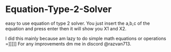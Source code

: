 # Equation-Type-2-Solver
easy to use equation of type 2 solver.
You just insert the a,b,c of the equation and press enter then it will show you X1 and X2.

I did this mainly because am lazy to do simple math equations or operations =]]]]]
For any improvements dm me in discord @razvan713. 
